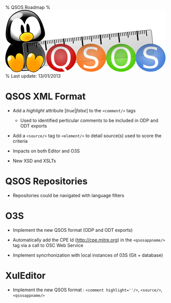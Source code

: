 % QSOS Roadmap
% ![Logo](Images/QSOS.png)
% Last update: 13/01/2013

# QSOS XML Format

* Add a _highlight_ attribute [_true_|_false_] to the `<comment/>` tags
    + Used to identified perticular comments to be included in ODP and ODT exports

* Add a `<source/>` tag to `<element/>` to detail source(s) used to score the criteria

* Impacts on both Editor and O3S

* New XSD and XSLTs

# QSOS Repositories

* Repositories could be navigated with language filters

# O3S

* Implement the new QSOS format (ODP and ODT exports)

* Automatically add the CPE Id (<http://cpe.mitre.org>) in the `<qsosappname/>` tag via a call to OSC Web Service

* Implement syncrhonization with local instances of 03S (Git + database)

# XulEditor

* Implement the new QSOS format : `<comment highlight=''/>`, `<source/>`, `<qsosappname/>`
